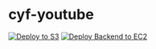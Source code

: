 # cyf-youtube
 


[![Deploy to S3](https://github.com/H-BAHDON/cyf-youtube/actions/workflows/frontend-s3-deploy.yml/badge.svg?branch=main)](https://github.com/H-BAHDON/cyf-youtube/actions/workflows/frontend-s3-deploy.yml)
[![Deploy Backend to EC2](https://github.com/H-BAHDON/cyf-youtube/actions/workflows/backend-ec2-deploy.yml/badge.svg)](https://github.com/H-BAHDON/cyf-youtube/actions/workflows/backend-ec2-deploy.yml)
